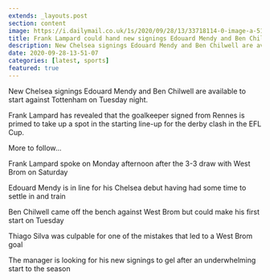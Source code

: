 ```yaml
---
extends: _layouts.post
section: content
image: https://i.dailymail.co.uk/1s/2020/09/28/13/33718114-0-image-a-51_1601296987205.jpg 
title: Frank Lampard could hand new signings Edouard Mendy and Ben Chilwell first starts on Tuesday 
description: New Chelsea signings Edouard Mendy and Ben Chilwell are available to start against Tottenham on Tuesday night.  
date: 2020-09-28-13-51-07 
categories: [latest, sports] 
featured: true 
--- 
```

New Chelsea signings Edouard Mendy and Ben Chilwell are available to start against Tottenham on Tuesday night. 

Frank Lampard has revealed that the goalkeeper signed from Rennes is primed to take up a spot in the starting line-up for the derby clash in the EFL Cup.   

More to follow... 

Frank Lampard spoke on Monday afternoon after the 3-3 draw with West Brom on Saturday

Edouard Mendy is in line for his Chelsea debut having had some time to settle in and train

Ben Chilwell came off the bench against West Brom but could make his first start on Tuesday

Thiago Silva was culpable for one of the mistakes that led to a West Brom goal 

The manager is looking for his new signings to gel after an underwhelming start to the season

